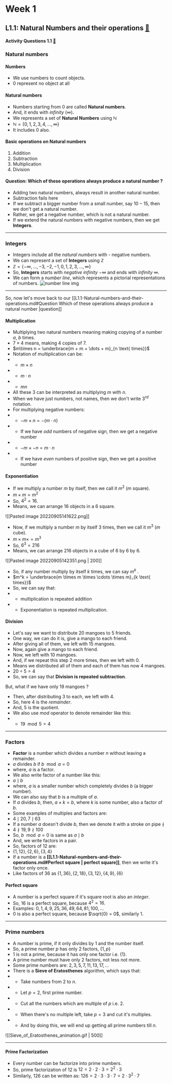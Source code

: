 # Week 1
## L1.1: Natural Numbers and their operations [🔗](https://youtu.be/WEC6jPWvoj8)
#### Activity Questions $1.1$ [🔗](https://seek.onlinedegree.iitm.ac.in/courses/ns_22q3_ma1001?ann=6065501755146240&id=8&type=assignment&tab=courses)

### Natural numbers
#### Numbers
- We use numbers to count objects.
- $0$ represent no object at all

#### Natural numbers
- Numbers starting from $0$ are called **Natural numbers**.
- And, it ends with *infinity* ($\infty$).
- We represents a set of **Natural Numbers** using $\mathbb{N}$ 
- $\mathbb{N} = \left\{0, 1, 2, 3, 4,\dots, \infty \right\}$
- It includes $0$ also.

#### Basic operations on Natural numbers
1. Addition
2. Subtraction
3. Multiplication
4. Division

#### Question: Which of these operations always produce a natural number ?

- Adding two natural numbers, always result in another natural number.
- Subtraction fails here
- If we subtract a bigger number from a small number, say $10 - 15$, then we don't get a natural number.
- Rather, we get a negative number, which is not a natural number.
- If we extend the natural numbers with negative numbers, then we get **Integers**.

---

### Integers
- Integers include all the *natural numbers* with - negative numbers.
- We can represent a set of **Integers** using $\mathbb{Z}$
- $\mathbb{Z} = \left\{-\infty, \dots, -3, -2, -1, 0, 1, 2, 3, \dots, \infty\right\}$
- So, **Integers** starts with *negative infinity* $-\infty$ and ends with *infinity* $\infty$.
- We can form a *number line*, which represents a pictorial representations of numbers.
![number line img](number_line_mpvons.webp)

---
So, now let's move back to our [[L1.1-Natural-numbers-and-their-operations.md#Question Which of these operations always produce a natural number |question]]

#### Multiplication
- Multiplying two natural numbers meaning making copying of a number $a$, $b$ times.
- $7\times4$ means, making $4$ copies of $7$.
- $m\times n = \underbrace{m + m + \dots + m}_{n \text{ times}}$
- Notation of multiplication can be:
- - $m \times n$
- - $m \cdot n$
- - $mn$
- All these $3$ can be interpreted as multiplying $m$ with $n$.
- When we have just numbers, not names, then we don't write $3^{rd}$ notation.
- For multiplying negative numbers:
- - $-m\times n = -(m \cdot n)$
- - If we have *odd* numbers of negative sign, then we get a negative number
- - $-m \times -n = m \cdot n$
- - If we have *even* numbers of positive sign, then we get a positive number

#### Exponentiation
- If we multiply a number $m$ by itself, then we call it $m^2$ ($m$ square).
- $m \times m = m^2$
- So, $4^2 = 16$.
- Means, we can arrange $16$ objects in a $6$ square.

![[Pasted image 20220905141622.png]]

- Now, if we multiply a number $m$ by itself $3$ times, then we call it $m^3$ ($m$ cube).
- $m \times m \times = m^3$
- So, $6^3 = 216$
- Means, we can arrange $216$ objects in a cube of $6$ by $6$ by $6$.

![[Pasted image 20220905142351.png | 200]]

- So, if any number multiply by itself $k$ times, we can say $m^k$ .
- $m^k = \underbrace{m \times m \times \cdots \times m}_{k \text{ times}}$ 
- So, we can say that:
- - multiplication is repeated addition
- - Exponentiation is repeated multiplication.

#### Division
- Let's say we want to distribute $20$ mangoes to $5$ friends.
- One way, we can do it is, give a mango to each friend.
- After giving all of them, we left with $15$ mangoes.
- Now, again give a mango to each friend.
- Now, we left with $10$ mangoes.
- And, if we repeat this step $2$ more times, then we left with $0$.
- Means we distributed all of them and each of them has now $4$ mangoes.
- $20 \div 5 = 4$ 
- So, we can say that **Division is repeated subtraction**.

But, what if we have only $19$ mangoes ?
- Then, after distributing $3$ to each, we left with $4$.
- So, here $4$ is the *remainder*.
- And, $5$ is the quotient.
- We also use $mod$ operator to denote remainder like this:
- - $19\mod 5 = 4$

---

### Factors
- **Factor** is a number which divides a number $n$ without leaving a remainder.
- $a$ divides $b$ if $b \mod a = 0$
- where, $a$ is a factor.
- We also write factor of a number like this:
- $a \mid b$
- where, $a$ is a smaller number which completely divides $b$ (a bigger number).
- We can also say that $b$ is a multiple of $a$.
- If $a$ divides $b$, then, $a \times k = b$, where $k$ is some number, also a factor of $b$.
- Some examples of multiples and factors are:
- $4 \mid 20, 7 \mid 63$
- If a number $a$ doesn't divide $b$, then we denote it with a stroke on pipe $\nmid$
- $4 \nmid 19, 9 \nmid 100$
- So, $b \mod a = 0$ is same as $a \mid b$
- And, we write factors in a pair.
- So, factors of $12$ are:
- $\{1, 12\}, \{2, 6\}, \{3, 4\}$
- If a number is a **[[L1.1-Natural-numbers-and-their-operations.md#Perfect square | perfect square]]**, then we write it's factor only once.
- Like factors of $36$ as $\{1, 36\}, \{2, 18\}, \{3, 12\}, \{4, 9\}, \{6\}$

#### Perfect square
- A number is a perfect square if it's square root is also an *integer*.
- So, $16$ is a perfect square, because $4^2 = 16$.
- Examples: $0, 1, 4, 9, 25, 36, 49, 64, 81, 100, \dots$
- $0$ is also a perfect square, because $\sqrt{0} = 0$, similarly 1.

---

### Prime numbers
- A number is prime, if it only divides by $1$ and the number itself.
- So, a prime number $p$ has only $2$ factors, $\{1, p\}$
- $1$ is not a prime, because it has only one factor i.e. $\{1\}$.
- A prime number must have only $2$ factors, not less not more.
- Some prime numbers are: $2, 3, 5, 7, 11, 13, 17, \dots$
- There is a **Sieve of Eratosthenes** algorithm, which says that:
- - Take numbers from $2$ to $n$.
- - Let $p = 2$, first prime number.
- - Cut all the numbers which are multiple of $p$ i.e. $2$.
- - When there's no multiple left, take $p = 3$ and cut it's multiples.
- - And by doing this, we will end up getting all prime numbers till $n$.

![[Sieve_of_Eratosthenes_animation.gif | 500]]

---

#### Prime Factorization

- Every number can be factorize into prime numbers.
- So, prime factorization of $12$ is $12 = 2 \cdot 2 \cdot 3 = 2^2 \cdot 3$
- Similarly, $126$ can be written as: $126 = 2 \cdot 3 \cdot 3 \cdot 7 = 2 \cdot 3^2 \cdot 7$
